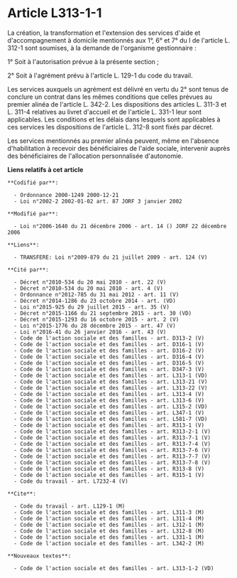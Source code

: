 # Article L313-1-1

La création, la transformation et l'extension des services d'aide et d'accompagnement à domicile mentionnés aux 1°, 6° et 7°
du I de l'article L. 312-1 sont soumises, à la demande de l'organisme gestionnaire :

1° Soit à l'autorisation prévue à la présente section  ;

2° Soit à l'agrément prévu à l'article L. 129-1 du code du travail.

Les services auxquels un agrément est délivré en vertu du 2° sont tenus de conclure un contrat dans les mêmes conditions que
celles prévues au premier alinéa de l'article L. 342-2. Les dispositions des articles L. 311-3 et L. 311-4 relatives au
livret d'accueil et de l'article L. 331-1 leur sont applicables. Les conditions et les délais dans lesquels sont applicables
à ces services les dispositions de l'article L. 312-8 sont fixés par décret.

Les services mentionnés au premier alinéa peuvent, même en l'absence d'habilitation à recevoir des bénéficiaires de l'aide
sociale, intervenir auprès des bénéficiaires de l'allocation personnalisée d'autonomie.

**Liens relatifs à cet article**

	**Codifié par**:

	  - Ordonnance 2000-1249 2000-12-21
	  - Loi n°2002-2 2002-01-02 art. 87 JORF 3 janvier 2002

	**Modifié par**:

	  - Loi n°2006-1640 du 21 décembre 2006 - art. 14 () JORF 22 décembre 2006

	**Liens**:

	  - TRANSFERE: Loi n°2009-879 du 21 juillet 2009 - art. 124 (V)

	**Cité par**:

	  - Décret n°2010-534 du 20 mai 2010 - art. 22 (V)
	  - Décret n°2010-534 du 20 mai 2010 - art. 4 (V)
	  - Ordonnance n°2012-785 du 31 mai 2012 - art. 11 (V)
	  - Décret n°2014-1286 du 23 octobre 2014 - art. (VD)
	  - Loi n°2015-925 du 29 juillet 2015 - art. 35 (V)
	  - Décret n°2015-1166 du 21 septembre 2015 - art. 30 (VD)
	  - Décret n°2015-1293 du 16 octobre 2015 - art. 2 (V)
	  - Loi n°2015-1776 du 28 décembre 2015 - art. 47 (V)
	  - Loi n°2016-41 du 26 janvier 2016 - art. 43 (V)
	  - Code de l'action sociale et des familles - art. D313-2 (V)
	  - Code de l'action sociale et des familles - art. D316-1 (V)
	  - Code de l'action sociale et des familles - art. D316-2 (V)
	  - Code de l'action sociale et des familles - art. D316-4 (V)
	  - Code de l'action sociale et des familles - art. D316-5 (V)
	  - Code de l'action sociale et des familles - art. D347-3 (V)
	  - Code de l'action sociale et des familles - art. L313-1 (VD)
	  - Code de l'action sociale et des familles - art. L313-21 (V)
	  - Code de l'action sociale et des familles - art. L313-22 (V)
	  - Code de l'action sociale et des familles - art. L313-4 (V)
	  - Code de l'action sociale et des familles - art. L313-6 (V)
	  - Code de l'action sociale et des familles - art. L315-2 (VD)
	  - Code de l'action sociale et des familles - art. L347-1 (V)
	  - Code de l'action sociale et des familles - art. L581-7 (VD)
	  - Code de l'action sociale et des familles - art. R313-1 (V)
	  - Code de l'action sociale et des familles - art. R313-2-1 (V)
	  - Code de l'action sociale et des familles - art. R313-7-1 (V)
	  - Code de l'action sociale et des familles - art. R313-7-4 (V)
	  - Code de l'action sociale et des familles - art. R313-7-6 (V)
	  - Code de l'action sociale et des familles - art. R313-7-7 (V)
	  - Code de l'action sociale et des familles - art. R313-7-8 (V)
	  - Code de l'action sociale et des familles - art. R313-8 (V)
	  - Code de l'action sociale et des familles - art. R315-1 (V)
	  - Code du travail - art. L7232-4 (V)

	**Cite**:

	  - Code du travail - art. L129-1 (M)
	  - Code de l'action sociale et des familles - art. L311-3 (M)
	  - Code de l'action sociale et des familles - art. L311-4 (M)
	  - Code de l'action sociale et des familles - art. L312-1 (M)
	  - Code de l'action sociale et des familles - art. L312-8 (M)
	  - Code de l'action sociale et des familles - art. L331-1 (M)
	  - Code de l'action sociale et des familles - art. L342-2 (M)

	**Nouveaux textes**:

	  - Code de l'action sociale et des familles - art. L313-1-2 (VD)
